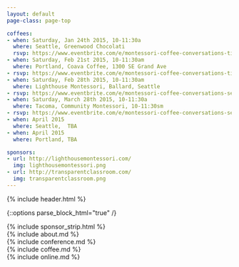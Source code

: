 ```yaml
---
layout: default
page-class: page-top

coffees:
- when: Saturday, Jan 24th 2015, 10-11:30a 
  where: Seattle, Greenwood Chocolati
  rsvp: https://www.eventbrite.com/e/montessori-coffee-conversations-tickets-14838395039
- when: Saturday, Feb 21st 2015, 10-11:30am
  where: Portland, Coava Coffee, 1300 SE Grand Ave
- rsvp: https://www.eventbrite.com/e/montessori-coffee-conversations-tickets-15807045298
- when: Saturday, Feb 28th 2015, 10-11:30am
  where: Lighthouse Montessori, Ballard, Seattle
- rsvp: https://www.eventbrite.com/e/montessori-coffee-conversations-seattle-february-tickets-15807073382
- when: Saturday, March 28th 2015, 10-11:30a
  where: Tacoma, Community Montessori, 10-11:30sm
- rsvp: https://www.eventbrite.com/e/montessori-coffee-conversations-seattle-march-tickets-15807105478
- when: April 2015
  where: Seattle,  TBA
- when: April 2015
  where: Portland, TBA

sponsors:
- url: http://lighthousemontessori.com/
  img: lighthousemontessori.png
- url: http://transparentclassroom.com/
  img: transparentclassroom.png
---
```

{% include header.html %}

{::options parse_block_html="true" /}

<div class="sponsor-strip">
{% include sponsor_strip.html %}
</div>

<div class="section" id="about">
<div class="container">
{% include about.md %}
</div>
</div>

<div class="section" id="conference">
<div class="container ">
{% include conference.md %}
</div>
</div>

<div class="section" id="coffee">
<div class="container">
{% include coffee.md %}
</div>
</div>

<div class="section" id="online">
<div class="container ">
{% include online.md %}
</div>
</div>
